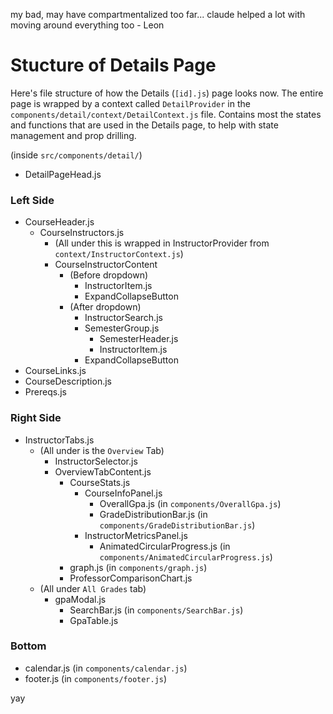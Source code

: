 my bad, may have compartmentalized too far... claude helped a lot with moving around everything too
\- Leon

# Stucture of Details Page
Here's file structure of how the Details (`[id].js`) page looks now. The entire page is wrapped by a context called `DetailProvider` in the `components/detail/context/DetailContext.js` file. Contains most the states and functions that are used in the Details page, to help with state management and prop drilling.

(inside `src/components/detail/`)

- DetailPageHead.js

### Left Side
- CourseHeader.js
  - CourseInstructors.js
    - (All under this is wrapped in InstructorProvider from `context/InstructorContext.js`)
    - CourseInstructorContent
      - (Before dropdown)
        - InstructorItem.js
        - ExpandCollapseButton
      - (After dropdown)
        - InstructorSearch.js
        - SemesterGroup.js
          - SemesterHeader.js
          - InstructorItem.js
        - ExpandCollapseButton
- CourseLinks.js
- CourseDescription.js
- Prereqs.js

### Right Side
- InstructorTabs.js
  - (All under is the `Overview` Tab)
    - InstructorSelector.js
    - OverviewTabContent.js
      - CourseStats.js
        - CourseInfoPanel.js
          - OverallGpa.js (in `components/OverallGpa.js`)
          - GradeDistributionBar.js (in `components/GradeDistributionBar.js`)
        - InstructorMetricsPanel.js
          - AnimatedCircularProgress.js (in `components/AnimatedCircularProgress.js`)
      - graph.js (in `components/graph.js`)
      - ProfessorComparisonChart.js
  - (All under `All Grades` tab)
    - gpaModal.js
      - SearchBar.js (in `components/SearchBar.js`)
      - GpaTable.js

### Bottom
- calendar.js (in `components/calendar.js`)
- footer.js (in `components/footer.js`)


yay